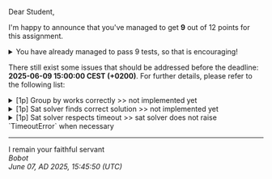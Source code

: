 Dear Student,

I'm happy to announce that you've managed to get **9** out of 12 points for this assignment.
<details><summary>You have already managed to pass 9 tests, so that is encouraging!</summary>&emsp;☑&nbsp;[1p]&nbsp;Sudoku&nbsp;cnf&nbsp;post&nbsp;init<br>&emsp;☑&nbsp;[1p]&nbsp;Sudoku&nbsp;cnf&nbsp;at&nbsp;least&nbsp;one<br>&emsp;☑&nbsp;[1p]&nbsp;Sudoku&nbsp;cnf&nbsp;at&nbsp;most&nbsp;one<br>&emsp;☑&nbsp;[1p]&nbsp;Sudoku&nbsp;cnf&nbsp;exactly&nbsp;one<br>&emsp;☑&nbsp;[1p]&nbsp;Sudoku&nbsp;cnf&nbsp;every&nbsp;row&nbsp;contains&nbsp;unique&nbsp;values<br>&emsp;☑&nbsp;[1p]&nbsp;Sudoku&nbsp;cnf&nbsp;every&nbsp;col&nbsp;contains&nbsp;unique&nbsp;values<br>&emsp;☑&nbsp;[1p]&nbsp;Sudoku&nbsp;cnf&nbsp;every&nbsp;block&nbsp;contains&nbsp;unique&nbsp;values<br>&emsp;☑&nbsp;[1p]&nbsp;Sudoku&nbsp;cnf&nbsp;possible&nbsp;propositions<br>&emsp;☑&nbsp;[1p]&nbsp;Sudoku&nbsp;cnf&nbsp;decode</details>

There still exist some issues that should be addressed before the deadline: **2025-06-09 15:00:00 CEST (+0200)**. For further details, please refer to the following list:

<details><summary>[1p] Group by works correctly &gt;&gt; not implemented yet</summary></details>
<details><summary>[1p] Sat solver finds correct solution &gt;&gt; not implemented yet</summary></details>
<details><summary>[1p] Sat solver respects timeout &gt;&gt; sat solver does not raise `TimeoutError` when necessary</summary></details>

-----------
I remain your faithful servant\
_Bobot_\
_June 07, AD 2025, 15:45:50 (UTC)_